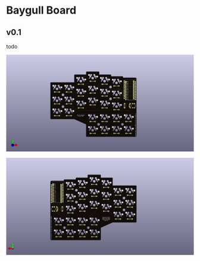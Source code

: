 # Baygull Board

## v0.1

todo

![sidea](https://github.com/mclaughlinconnor/baygullboard/raw/master/images/boarda.png)

![sideb](https://github.com/mclaughlinconnor/baygullboard/raw/master/images/boardb.png)

